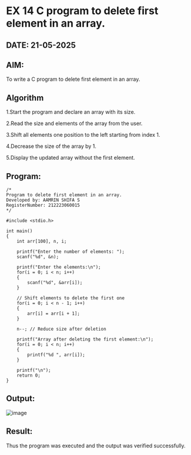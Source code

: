 # EX 14 C program to delete first element in an array.
## DATE: 21-05-2025
## AIM:
To write a C program to delete first element in an array.

## Algorithm
1.Start the program and declare an array with its size.

2.Read the size and elements of the array from the user.

3.Shift all elements one position to the left starting from index 1.

4.Decrease the size of the array by 1.

5.Display the updated array without the first element. 

## Program:
```
/*
Program to delete first element in an array.
Developed by: AAMRIN SHIFA S
RegisterNumber: 212223060015
*/

#include <stdio.h>

int main()
{
    int arr[100], n, i;

    printf("Enter the number of elements: ");
    scanf("%d", &n);

    printf("Enter the elements:\n");
    for(i = 0; i < n; i++)
    {
        scanf("%d", &arr[i]);
    }

    // Shift elements to delete the first one
    for(i = 0; i < n - 1; i++)
    {
        arr[i] = arr[i + 1];
    }

    n--; // Reduce size after deletion

    printf("Array after deleting the first element:\n");
    for(i = 0; i < n; i++)
    {
        printf("%d ", arr[i]);
    }

    printf("\n");
    return 0;
}

```

## Output:
![image](https://github.com/user-attachments/assets/f2739949-7154-4802-b448-1d4ed60b867c)


## Result:
Thus the program was executed and the output was verified successfully.
